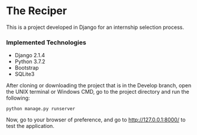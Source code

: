 # The Reciper

This is a project developed in Django for an internship selection process.

### Implemented Technologies  
* Django 2.1.4  
* Python 3.7.2  
* Bootstrap  
* SQLite3

After cloning or downloading the project that is in the Develop branch, open the UNIX terminal or Windows CMD, go to the
project directory and run the following:

```
python manage.py runserver
```

Now, go to your browser of preference, and go to http://127.0.0.1:8000/ to test the application.
